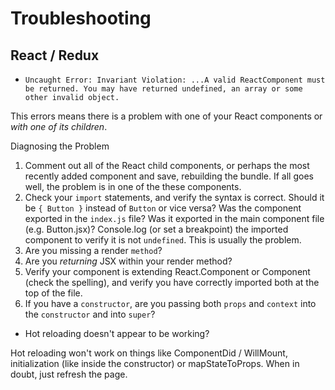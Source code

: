 
# Troubleshooting

## React / Redux

+ `Uncaught Error: Invariant Violation: ...A valid ReactComponent must be returned. You may have returned undefined, an array or some other invalid object.`

This errors means there is a problem with one of your React components or *with one of its children*. 

Diagnosing the Problem
1. Comment out all of the React child components, or perhaps the most recently added component and save, rebuilding the bundle. If all goes well, the problem is in one of the these components.
2. Check your `import` statements, and verify the syntax is correct. Should it be `{ Button }` instead of `Button` or vice versa? Was the component exported in the `index.js` file? Was it exported in the main component file (e.g. Button.jsx)? Console.log (or set a breakpoint) the imported component to verify it is not `undefined`. This is usually the problem.
3. Are you missing a render `method`?
4. Are you *returning* JSX within your render method?
5. Verify your component is extending React.Component or Component (check the spelling), and verify you have correctly imported both at the top of the file.
6. If you have a `constructor`, are you passing both `props` and `context` into the `constructor` and into `super`?

+ Hot reloading doesn't appear to be working?

Hot reloading won't work on things like ComponentDid / WillMount, initialization (like inside the constructor) or mapStateToProps. When in doubt, just refresh the page.